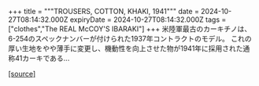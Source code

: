 +++
title = """TROUSERS, COTTON, KHAKI, 1941"""
date = 2024-10-27T08:14:32.000Z
expiryDate = 2024-10-27T08:14:32.000Z
tags = ["clothes","The REAL McCOY'S IBARAKI"]
+++
米陸軍最古のカーキチノは、6-254のスペックナンバーが付けられた1937年コントラクトのモデル。 これの厚い生地をやや薄手に変更し、機動性を向上させた物が1941年に採用された通称41カーキである...

[[source]](https://the-realmccoys.ocnk.net/product/1412)
